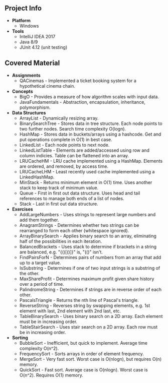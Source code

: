 ## Project Info
* **Platform**
  * Windows
* **Tools**
  * IntelliJ IDEA 2017
  * Java 8/9
  * JUnit 4.12 (unit testing)
## Covered Material
* **Assignments**
  * QACinemas - Implemented a ticket booking system for a hypothetical cinema chain.
* **Concepts**
  * BigO - Provides a measure of how algorithm scales with input data.
  * JavaFundamentals - Abstraction, encapsulation, inheritance, polymorphism.
* **Data Structures**
  * ArrayList - Dynamically resizing array.
  * BinarySearchTree - Stores data in tree structure. Each node points to two further nodes. Search time complexity O(logn).
  * HashMap - Stores data in buckets/arrays using a hashcode. Get and put operations complete in O(1) in best case.
  * LinkedList - Each node points to next node.
  * LinkedListTable - Elements are added/accessed using row and column indicies. Table can be flattened into an array.
  * LRUCacheHM - LRU cache implemented using a HashMap. Elements are ordered, and removed, by access time.
  * LRUCacheLHM - Least recently used cache implemented using a LinkedHashMap.
  * MinStack - Returns minimum element in O(1) time. Uses another stack to keep track of minimum value.
  * Queue - First in first out data structure. Uses head and tail references to manage both ends of a list of nodes.
  * Stack - Last in first out data structure.
* **Exercises**
  * AddLargeNumbers - Uses strings to represent large numbers and add them together.
  * AnagramStrings - Determines whether two strings can be rearranged to form each other (whitespace ignored).
  * ArrayBinarySearch - Applies binary search to an array, eliminating half of the possibilities in each iteration.
  * BalancedBrackets - Uses stack to determine if brackets in a string are balanced, e.g. "{()[()]}" is, "(()" isn't.
  * FindPairsForN - Determines pairs of numbers from an array that add up to a target value.
  * IsSubstring - Determines if one of two input strings is a substring of the other.
  * MaxShareProfit - Determines maximum profit given share history over a period of time.
  * PalindromeString - Determines if strings are in reverse order of each other.
  * PascalsTriangle - Returns the nth line of Pascal's triangle.
  * ReverseString - Reverses string by swapping elements, e.g. 1st element with last, 2nd element with 2nd last, etc.
  * TableBinarySearch - Uses binary search on a 2D array. Each element must be in increasing order.
  * TableStairSearch - Uses stair search on a 2D array. Each row must be in increasing order.
* **Sorting**
  * BubbleSort - Inefficient, but quick to implement. Average time complexity O(n^2).
  * FrequencySort - Sorts arrays in order of element frequency.
  * MergeSort - Very fast sort. Worst case is O(nlogn), but requires O(n) memory.
  * QuickSort - Fast sort. Average case is O(nlogn). Worst case is O(n^2). Requires O(1) memory.
